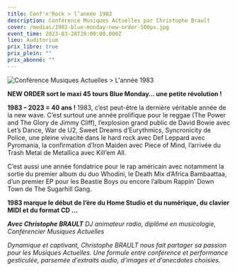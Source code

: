 ```yaml
---
title: Conf'n'Rock > l’année 1983
description: Conférence Musiques Actuelles par Christophe Brault
cover: /medias/1982-blue-monday-new-order-500px.jpg
event_time: 2023-03-28T20:00:00.000Z
lieu: Auditorium
prix_libre: true
prix_plein: ""
prix_abonné: ""
---
```

![Conférence Musiques Actuelles > L'année 1983](/medias/1982-blue-monday-new-order-500px.jpg)

**NEW ORDER sort le maxi 45 tours Blue Monday… une petite révolution !** 

**1983 – 2023 = 40 ans !** 1983, c’est peut-être la dernière véritable année de la new wave. C’est surtout une année prolifique pour le reggae (The Power and The Glory de Jimmy Cliff), l’explosion grand public de David Bowie avec Let’s Dance, War de U2, Sweet Dreams d’Eurythmics, Syncronicity de Police, une pleine vivacité dans le hard rock avec Def Leppard avec Pyromania, la confirmation d’Iron Maiden avec Piece of Mind, l’arrivée du Trash Metal de Metallica avec Kill’em All. 

C’est aussi une année fondatrice pour le rap américain avec notamment la sortie du premier album du duo Whodini, le Death Mix d’Africa Bambaattaa, d’un premier EP pour les Beastie Boys ou encore l’album Rappin’ Down Town de The Sugarhill Gang.

**1983 marque le début de l’ère du Home Studio et du numérique, du clavier MIDI et du format CD ...**

***Avec Christophe BRAULT** DJ animateur radio, diplômé en musicologie, Conférencier Musiques Actuelles*

*Dynamique et captivant, Christophe BRAULT nous fait partager sa passion pour les Musiques Actuelles. Une formule entre conférence et performance gesticulée, parsemée d’extraits audio, d’images et d’anecdotes choisies.*